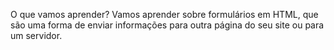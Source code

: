 O que vamos aprender?
Vamos aprender sobre formulários em HTML, que são uma forma de enviar informações para outra página do seu site ou para um servidor.